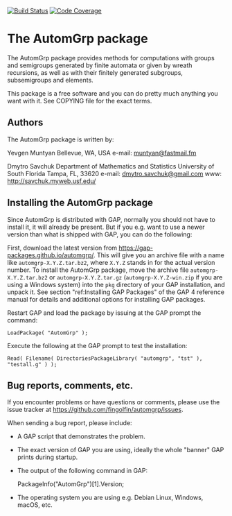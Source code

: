 [![Build Status](https://travis-ci.com/gap-packages/automgrp.svg)](https://travis-ci.com/gap-packages/automgrp)
[![Code Coverage](https://codecov.io/github/gap-packages/automgrp/coverage.svg)](https://codecov.io/gh/gap-packages/automgrp)

The AutomGrp package
====================

The AutomGrp package provides methods for computations with groups and
semigroups generated by finite automata or given by wreath recursions, as well
as with their finitely generated subgroups, subsemigroups and elements.

This package is a free software and you can do pretty much anything you want
with it. See COPYING file for the exact terms.


Authors
-------

The AutomGrp package is written by:

Yevgen Muntyan
Bellevue, WA, USA
e-mail: muntyan@fastmail.fm

Dmytro Savchuk
Department of Mathematics and Statistics
University of South Florida
Tampa, FL, 33620
e-mail: dmytro.savchuk@gmail.com
www: http://savchuk.myweb.usf.edu/


Installing the AutomGrp package
-------------------------------

Since AutomGrp is distributed with GAP, normally you should not have to install it,
it will already be present. But if you e.g. want to use a newer version than what is
shipped with GAP, you can do the following:

First, download the latest version from <https://gap-packages.github.io/automgrp/>.
This will give you an archive file with a name like `automgrp-X.Y.Z.tar.bz2`, where
`X.Y.Z` stands in for the actual version number.
To install the AutomGrp package, move the archive file `automgrp-X.Y.Z.tar.bz2` or
`automgrp-X.Y.Z.tar.gz` (`automgrp-X.Y.Z-win.zip` if you are using a Windows system)
into the `pkg` directory of your GAP installation, and unpack it. See section
"ref:Installing GAP Packages" of the GAP 4 reference manual for details and
additional options for installing GAP packages.

Restart GAP and load the package by issuing at the GAP prompt the command:

    LoadPackage( "AutomGrp" );


Execute the following at the GAP prompt to test the installation:

    Read( Filename( DirectoriesPackageLibrary( "automgrp", "tst" ), "testall.g" ) );


Bug reports, comments, etc.
---------------------------

If you encounter problems or have questions or comments, please use the
issue tracker at <https://github.com/fingolfin/automgrp/issues>.

When sending a bug report, please include:

* A GAP script that demonstrates the problem.

* The exact version of GAP you are using, ideally the whole "banner"
  GAP prints during startup.

* The output of the following command in GAP:

  PackageInfo("AutomGrp")[1].Version;

* The operating system you are using e.g. Debian Linux, Windows, macOS, etc.
